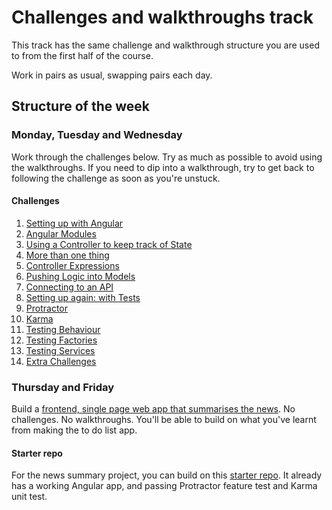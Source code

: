 # Challenges and walkthroughs track

This track has the same challenge and walkthrough structure you are used to from the first half of the course.

Work in pairs as usual, swapping pairs each day.

## Structure of the week

### Monday, Tuesday and Wednesday

Work through the challenges below.  Try as much as possible to avoid using the walkthroughs.  If you need to dip into a walkthrough, try to get back to following the challenge as soon as you're unstuck.

#### Challenges

1. [Setting up with Angular](01_setting_up_with_angular.md)
2. [Angular Modules](02_angular_modules.md)
3. [Using a Controller to keep track of State](03_using_a_controller_to_keep_track_of_state.md)
4. [More than one thing](04_more_than_one_thing.md)
5. [Controller Expressions](05_controller_expressions.md)
6. [Pushing Logic into Models](06_pushing_logic_into_models.md)
7. [Connecting to an API](07_connecting_to_an_api.md)
8. [Setting up again: with Tests](08_setting_up_again_with_tests.md)
9. [Protractor](09_protractor.md)
10. [Karma](10_karma.md)
11. [Testing Behaviour](11_testing_behaviour.md)
12. [Testing Factories](12_testing_factories.md)
13. [Testing Services](13_testing_services.md)
14. [Extra Challenges](14_extra_challenges.md)

### Thursday and Friday

Build a [frontend, single page web app that summarises the news](news_summary_project.md).  No challenges.  No walkthroughs.  You'll be able to build on what you've learnt from making the to do list app.

#### Starter repo

For the news summary project, you can build on this [starter repo](https://github.com/makersacademy/news-summary).  It already has a working Angular app, and passing Protractor feature test and Karma unit test.
